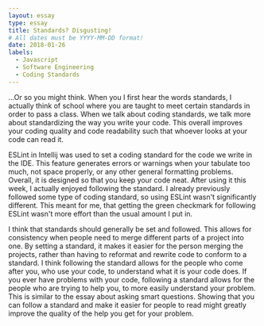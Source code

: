 ```yaml
---
layout: essay
type: essay
title: Standards? Disgusting!
# All dates must be YYYY-MM-DD format!
date: 2018-01-26
labels:
  - Javascript
  - Software Engineering
  - Coding Standards
---
```


...Or so you might think. When you I first hear the words standards, I actually think of school where you are taught to meet certain standards in order to pass a class. When we talk about coding standards, we talk more about standardizing the way you write your code. This overall improves your coding quality and code readability such that whoever
looks at your code can read it. 

ESLint in Intellij was used to set a coding standard for the code we write in the IDE. This feature generates errors or warnings when your tabulate too much, not space properly, or any other general formatting problems. Overall, it is designed so that you keep your code neat. After using it this week, I actually enjoyed following the standard. I already previously followed some type of coding standard, so using ESLint wasn't significantly different. This meant for me, that getting the green checkmark for following ESLint wasn't more effort than the usual amount I put in.  

I think that standards should generally be set and followed. This allows for consistency when people need to merge different parts of a project into one. By setting a standard, it makes it easier for the person merging the projects, rather than having to reformat and rewrite code to conform to a standard. I think following the standard allows for the people who come after you, who use your code, to understand what it is your code does. If you ever have problems with your code, following a standard allows for the people who are trying to help you, to more easily understand your problem. This is similar to the essay about asking smart questions. Showing that you can follow a standard and make it easier for people to read might greatly improve the quality of the help you get for your problem.






